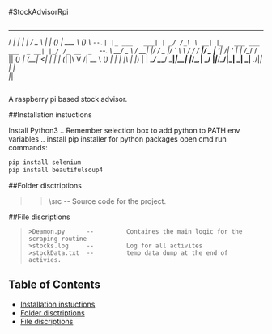 #StockAdvisorRpi
> ```                                                             
 _____ _             _     ___      _       _               ______       _ 
/  ___| |           | |   / _ \    | |     (_)              | ___ \     (_)
\ `--.| |_ ___   ___| | _/ /_\ \ __| |_   ___ ___  ___  _ __| |_/ /_ __  _ 
 `--. \ __/ _ \ / __| |/ /  _  |/ _` \ \ / / / __|/ _ \| '__|    /| '_ \| |
/\__/ / || (_) | (__|   <| | | | (_| |\ V /| \__ \ (_) | |  | |\ \| |_) | |
\____/ \__\___/ \___|_|\_\_| |_/\__,_| \_/ |_|___/\___/|_|  \_| \_| .__/|_|
                                                                  | |      
                                                                  |_|      
> ```                                                                          
A raspberry pi based stock advisor.


##Installation instuctions       

Install Python3
	.. Remember selection box to add python to PATH env variables
	..	install pip installer for python packages
open cmd
run commands:
```bash
pip install selenium
pip install beautifulsoup4
```

##Folder disctriptions    
>> \src 		 --			Source code for the project.


##File discriptions       
> ``` 
>>Deamon.py      -- 		Containes the main logic for the scraping routine
>>stocks.log     -- 		Log for all activites
>>stockData.txt  --			temp data dump at the end of activies. 
> ``` 



## Table of Contents
* [Installation instuctions](#installationinstuctions)
* [Folder disctriptions](#folderdisctriptions)
* [File discriptions](#filediscriptions)
